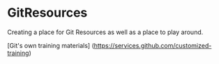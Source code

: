 # GitResources

Creating a place for Git Resources as well as a place to play around. 

[Git's own training materials] (https://services.github.com/customized-training)


